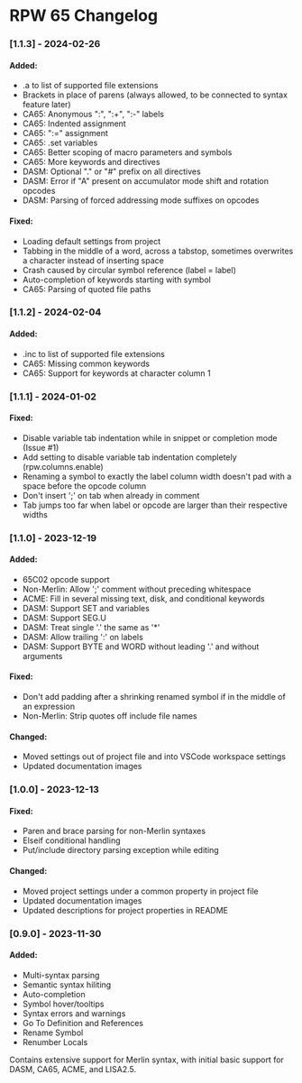 # RPW 65 Changelog

### [1.1.3] - 2024-02-26

#### Added:
* .a to list of supported file extensions
* Brackets in place of parens (always allowed, to be connected to syntax feature later)
* CA65: Anonymous ":", ":+", ":-" labels
* CA65: Indented assignment
* CA65: ":=" assignment
* CA65: .set variables
* CA65: Better scoping of macro parameters and symbols
* CA65: More keywords and directives
* DASM: Optional "." or "#" prefix on all directives
* DASM: Error if "A" present on accumulator mode shift and rotation opcodes
* DASM: Parsing of forced addressing mode suffixes on opcodes

#### Fixed:
* Loading default settings from project
* Tabbing in the middle of a word, across a tabstop, sometimes overwrites a character instead of inserting space
* Crash caused by circular symbol reference (label = label)
* Auto-completion of keywords starting with symbol
* CA65: Parsing of quoted file paths

### [1.1.2] - 2024-02-04

#### Added:
* .inc to list of supported file extensions
* CA65: Missing common keywords
* CA65: Support for keywords at character column 1

### [1.1.1] - 2024-01-02

#### Fixed:
* Disable variable tab indentation while in snippet or completion mode (Issue #1)
* Add setting to disable variable tab indentation completely (rpw.columns.enable)
* Renaming a symbol to exactly the label column width doesn't pad with a space before the opcode column
* Don't insert ';' on tab when already in comment
* Tab jumps too far when label or opcode are larger than their respective widths

### [1.1.0] - 2023-12-19

#### Added:
* 65C02 opcode support
* Non-Merlin: Allow ';' comment without preceding whitespace
* ACME: Fill in several missing text, disk, and conditional keywords
* DASM: Support SET and variables
* DASM: Support SEG.U
* DASM: Treat single '.' the same as '*'
* DASM: Allow trailing ':' on labels
* DASM: Support BYTE and WORD without leading '.' and without arguments

#### Fixed:
* Don't add padding after a shrinking renamed symbol if in the middle of an expression
* Non-Merlin: Strip quotes off include file names

#### Changed:
* Moved settings out of project file and into VSCode workspace settings
* Updated documentation images

### [1.0.0] - 2023-12-13

#### Fixed:
* Paren and brace parsing for non-Merlin syntaxes
* Elseif conditional handling
* Put/include directory parsing exception while editing

#### Changed:
* Moved project settings under a common property in project file
* Updated documentation images
* Updated descriptions for project properties in README

### [0.9.0] - 2023-11-30

#### Added:
* Multi-syntax parsing
* Semantic syntax hiliting
* Auto-completion
* Symbol hover/tooltips
* Syntax errors and warnings
* Go To Definition and References
* Rename Symbol
* Renumber Locals

Contains extensive support for Merlin syntax, with initial basic support for DASM, CA65, ACME, and LISA2.5.
